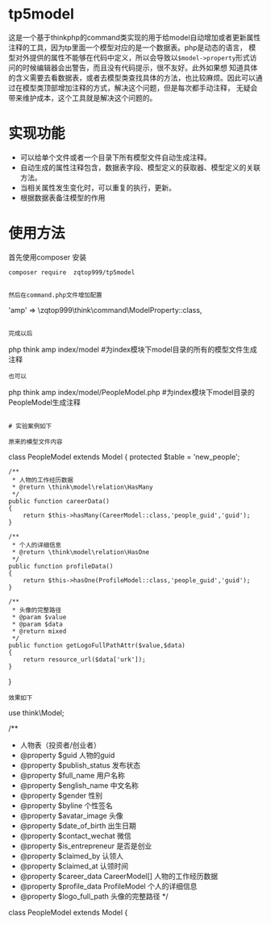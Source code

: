 # tp5model

这是一个基于thinkphp的command类实现的用于给model自动增加或者更新属性注释的工具，因为tp里面一个模型对应的是一个数据表。php是动态的语言，
模型对外提供的属性不能够在代码中定义，所以会导致以`$model->property`形式访问的时候编辑器会出警告，而且没有代码提示，很不友好。此外如果想
知道具体的含义需要去看数据表，或者去模型类查找具体的方法，也比较麻烦。因此可以通过在模型类顶部增加注释的方式，解决这个问题，但是每次都手动注释，
无疑会带来维护成本，这个工具就是解决这个问题的。

# 实现功能

- 可以给单个文件或者一个目录下所有模型文件自动生成注释。
- 自动生成的属性注释包含，数据表字段、模型定义的获取器、模型定义的关联方法。
- 当相关属性发生变化时，可以重复的执行，更新。
- 根据数据表备注模型的作用

# 使用方法

首先使用composer 安装
```
composer require  zqtop999/tp5model
``` 
```

然后在command.php文件增加配置

```
'amp' => \zqtop999\think\command\ModelProperty::class,
```

完成以后

```
php think amp index/model #为index模块下model目录的所有的模型文件生成注释
```
也可以
```
php think amp index/model/PeopleModel.php #为index模块下model目录的PeopleModel生成注释
```

# 实验案例如下

原来的模型文件内容

```
class PeopleModel extends Model
{
    protected $table = 'new_people';

    /**
     * 人物的工作经历数据
     * @return \think\model\relation\HasMany
     */
    public function careerData()
    {
        return $this->hasMany(CareerModel::class,'people_guid','guid');
    }

    /**
     * 个人的详细信息
     * @return \think\model\relation\HasOne
     */
    public function profileData()
    {
        return $this->hasOne(ProfileModel::class,'people_guid','guid');
    }

    /**
     * 头像的完整路径
     * @param $value
     * @param $data
     * @return mixed
     */
    public function getLogoFullPathAttr($value,$data)
    {
        return resource_url($data['urk']);
    }

}
```
效果如下

```
use think\Model;

/**
 * 人物表（投资者/创业者）
 * @property $guid   人物的guid
 * @property $publish_status   发布状态
 * @property $full_name   用户名称
 * @property $english_name   中文名称
 * @property $gender   性别
 * @property $byline   个性签名
 * @property $avatar_image   头像
 * @property $date_of_birth   出生日期
 * @property $contact_wechat   微信
 * @property $is_entrepreneur   是否是创业
 * @property $claimed_by   认领人
 * @property $claimed_at   认领时间
 * @property $career_data   CareerModel[]   人物的工作经历数据
 * @property $profile_data   ProfileModel   个人的详细信息
 * @property $logo_full_path   头像的完整路径
 */

class PeopleModel extends Model
{

```





